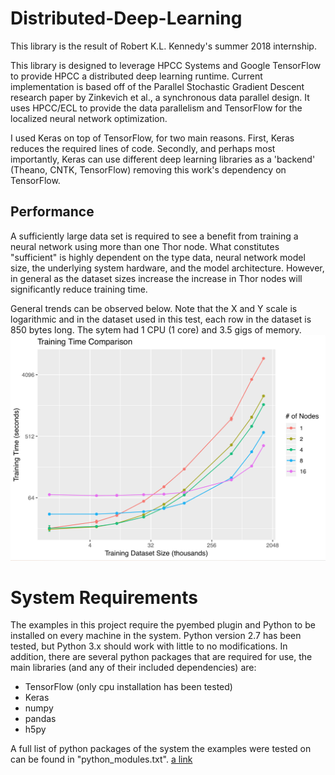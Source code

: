 # Distributed-Deep-Learning

This library is the result of Robert K.L. Kennedy's summer 2018 internship.

This library is designed to leverage HPCC Systems and Google TensorFlow to provide HPCC a
distributed deep learning runtime. Current implementation is based off of the Parallel Stochastic Gradient Descent research paper by Zinkevich et al., a synchronous data parallel design.
It uses HPCC/ECL to provide the data parallelism and TensorFlow for the localized neural network optimization.

I used Keras on top of TensorFlow, for two main reasons. First, Keras reduces the required 
lines of code. Secondly, and perhaps most importantly, Keras can use different deep learning libraries
as a 'backend' (Theano, CNTK, TensorFlow) removing this work's dependency on TensorFlow.

## Performance

A sufficiently large data set is required to see a benefit from training a neural network using
more than one Thor node. What constitutes "sufficient" is highly dependent on the type data, 
neural network model size, the underlying system hardware, and the model architecture. However,
in general as the dataset sizes increase the increase in Thor nodes will significantly reduce training time.

General trends can be observed below. Note that the X and Y scale is logarithmic and in the dataset used
in this test, each row in the dataset is 850 bytes long. The sytem had 1 CPU (1 core) and 3.5 gigs of memory.
![picture alt](imgs/trainingtime_performance.png "Figure 1")

# System Requirements

The examples in this project require the pyembed plugin and Python to be installed on every machine in the system. Python version 2.7 has been tested, but Python 3.x should work with little to no modifications. In addition, there are several python packages that are required for use, the main libraries (and any of their included dependencies) are:

 * TensorFlow (only cpu installation has been tested)
 * Keras
 * numpy
 * pandas
 * h5py 

A full list of python packages of the system the examples were tested on can be found in "python_modules.txt". [a link](python_modules.txt)




